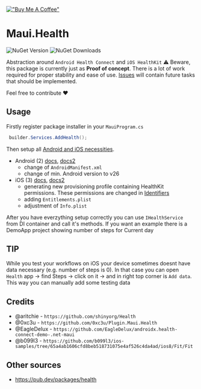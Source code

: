 ﻿[!["Buy Me A Coffee"](https://www.buymeacoffee.com/assets/img/custom_images/orange_img.png)](https://www.buymeacoffee.com/kebechet)

# Maui.Health
![NuGet Version](https://img.shields.io/nuget/v/Kebechet.Maui.Health)
![NuGet Downloads](https://img.shields.io/nuget/dt/Kebechet.Maui.Health)

Abstraction around `Android Health Connect` and `iOS HealthKit`
⚠️ Beware, this package is currently just as **Proof of concept**. There is a lot of work required for proper stability and ease of use.
[Issues](https://github.com/Kebechet/Maui.Health/issues) will contain future tasks that should be implemented.

Feel free to contribute ❤️

## Usage
Firstly register package installer in your `MauiProgram.cs`
```csharp
 builder.Services.AddHealth();
```

Then setup all [Android and iOS necessities](https://github.com/Kebechet/Maui.Health/commit/139e69fade83f9133044910e47ad530f040b8021).
- Android (2) [docs](https://developer.android.com/jetpack/androidx/releases/health-connect), [docs2](https://learn.microsoft.com/en-us/dotnet/api/healthkit?view=xamarin-ios-sdk-12)
    - change of `AndroidManifest.xml`
    - change of min. Android version to v26
- iOS (3)  [docs](https://learn.microsoft.com/en-us/previous-versions/xamarin/ios/platform/healthkit), [docs2](https://developer.apple.com/documentation/healthkit)
    -  generating new provisioning profile containing HealthKit permissions. These permissions are changed in [Identifiers](https://developer.apple.com/account/resources/identifiers/list)
    -  adding `Entitlements.plist`
    - adjustment of `Info.plist`


After you have everzything setup correctly you can use `IHealthService` from DI container and call it's methods.
If you want an example there is a DemoApp project showing number of steps for Current day

## TIP
While you test your workflows on iOS your device sometimes doesnt have data necessary (e.g. number of steps is 0). In that case you can open `Health` app -> find Steps -> click on it -> and in right top corner is `Add data`. This way you can manually add some testing data

## Credits
- @aritchie - `https://github.com/shinyorg/Health`
- @0xc3u - `https://github.com/0xc3u/Plugin.Maui.Health`
- @EagleDelux - `https://github.com/EagleDelux/androidx.health-connect-demo-.net-maui`
- @b099l3 - `https://github.com/b099l3/ios-samples/tree/65a4ab1606cfd8beb518731075e4af526c4da4ad/ios8/Fit/Fit`

## Other sources
- https://pub.dev/packages/health
